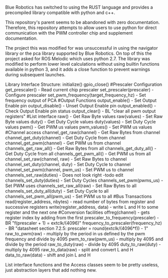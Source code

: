 Blue Robotics has switched to using the RUST language and provides a precompiled library compatible with python and c++.

This repository's parent seems to be abandoned with zero documentation. Therefore, this repository attempts to allow users to use python for direct communication with the PWM controller chip and supplement documentation.

The project this was modified for was unsuccessful in using the navigator library or the pca library supported by Blue Robotics. On top of this the project asked for ROS Melodic which uses python 2.7. The library was modified to perform lower level calculations without using builtin functions available in python 3, and it adds a close function to prevent warnings during subsequent launches.

Library Interface Structure:
initialize()
gpio_close()
#Prescaler Configuration
  get_prescaler() - Read current chip prescaler
  set_prescaler(prescaler) - Configure prescaler
  set_pwm_frequency(target_frequency_hz) - Set frequency output of PCA
#Output Functions
  output_enable() - Set Output Enable pin
  output_disable() - Unset Output Enable pin
  output_enabled() - Check Output Enable pin status
  output_clear() - BL "clear all pwm output registers"
#List interface
  raw() - Get Raw Byte values
  raw(values) - Set Raw Byte values
  duty() - Get Duty Cycle values
  duty(values) - Set Duty Cycle values
  pwm() - Get PWM us values
  pwm_values() - Set PWM us values
#Channel access
  channel_get_raw(channel) - Get Raw Bytes from channel
  channel_get_duty(channel) - Get Duty Cycle from channel
  channel_get_pwm(channel) - Get PWM us from channel
  channels_get_raw_all() - Get Raw Bytes from all
  channels_get_duty_all() - Get Duty Cycle from all
  channels_get_pwm_all() - Get PWM us from all
  channel_set_raw(channel, raw) - Set Raw Bytes to channel
  channel_set_duty(channel, duty) - Set Duty Cycle to channel
  channel_set_pwm(channel, pwm_us) - Set PWM us to channel
  channels_set_raw(duties) - Does not look right -todo edit
  channels_set_duty(duties) - Set Duty Cycles
  channels_set_pwm(pwms_us) - Set PWM uses
  channels_set_raw_all(raw) - Set Raw Bytes to all
  channels_set_duty_all(duty) - Set Duty Cycle to all
  channels_set_pwm_all(pwm_us) - Set PWM us to all
#Bus Transactions
  read(register_address, nbytes) - read number of bytes from register and successive registers
  write(register_address, data) - write L and H to some register and the next one
#Conversion facilities
  offreg(channel) - gets register index by adding from the first
  prescaler_to_frequency(prescaler) - BR "f(prescaler + 1) = extclk/(4096)"
  frequency_to_prescaler(frequency_hz) - BR "datasheet section 7.2.5: prescaler = round(extclk/(4096*f)) - 1"
  raw_to_pwm(raw) - multiply by the period in us defined by the pwm frequency and divide by 4095
  pwm_to_raw(pwm_us) - multiply by 4095 and divide by the period
  raw_to_duty(raw) - divide by 4095
  duty_to_raw(duty) - multiply by 4095
  raw_to_data(raw) - split and convert L and H
  data_to_raw(data) - shift and join L and H

List interface functions and the Access classes seem to be pretty useless, just abstraction layers that add nothing new.
